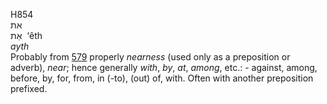 <body>
  <p>H854<br>  את  <br> אֵת  ‎  ‘êth  <br><i>ayth </i><br>Probably from <a href="h0579.htm">579</a>  properly <i>nearness</i> (used only as a preposition or adverb), <i>near</i>; hence generally <i>with</i>, <i>by</i>, <i>at</i>, <i>among</i>, etc.: - against, among, before, by, for, from, in (-to), (out) of, with. Often with another preposition prefixed.<br></p>
 </body>